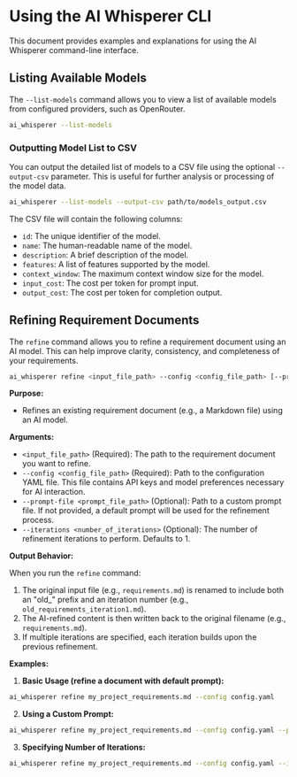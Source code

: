 # Using the AI Whisperer CLI

This document provides examples and explanations for using the AI Whisperer command-line interface.

## Listing Available Models

The `--list-models` command allows you to view a list of available models from configured providers, such as OpenRouter.

```bash
ai_whisperer --list-models
```

### Outputting Model List to CSV

You can output the detailed list of models to a CSV file using the optional `--output-csv` parameter. This is useful for further analysis or processing of the model data.

```bash
ai_whisperer --list-models --output-csv path/to/models_output.csv
```

The CSV file will contain the following columns:

*   `id`: The unique identifier of the model.
*   `name`: The human-readable name of the model.
*   `description`: A brief description of the model.
*   `features`: A list of features supported by the model.
*   `context_window`: The maximum context window size for the model.
*   `input_cost`: The cost per token for prompt input.
*   `output_cost`: The cost per token for completion output.

## Refining Requirement Documents

The `refine` command allows you to refine a requirement document using an AI model. This can help improve clarity, consistency, and completeness of your requirements.

```bash
ai_whisperer refine <input_file_path> --config <config_file_path> [--prompt-file <prompt_file_path>] [--iterations <number_of_iterations>]
```

**Purpose:**

*   Refines an existing requirement document (e.g., a Markdown file) using an AI model.

**Arguments:**

*   `<input_file_path>` (Required): The path to the requirement document you want to refine.
*   `--config <config_file_path>` (Required): Path to the configuration YAML file. This file contains API keys and model preferences necessary for AI interaction.
*   `--prompt-file <prompt_file_path>` (Optional): Path to a custom prompt file. If not provided, a default prompt will be used for the refinement process.
*   `--iterations <number_of_iterations>` (Optional): The number of refinement iterations to perform. Defaults to 1.

**Output Behavior:**

When you run the `refine` command:
1.  The original input file (e.g., `requirements.md`) is renamed to include both an "old_" prefix and an iteration number (e.g., `old_requirements_iteration1.md`).
2.  The AI-refined content is then written back to the original filename (e.g., `requirements.md`).
3.  If multiple iterations are specified, each iteration builds upon the previous refinement.

**Examples:**

1.  **Basic Usage (refine a document with default prompt):**
   ```bash
   ai_whisperer refine my_project_requirements.md --config config.yaml
   ```

2.  **Using a Custom Prompt:**
   ```bash
   ai_whisperer refine my_project_requirements.md --config config.yaml --prompt-file custom_refine_prompt.txt
   ```

3.  **Specifying Number of Iterations:**
   ```bash
   ai_whisperer refine my_project_requirements.md --config config.yaml --iterations 3
   ```

